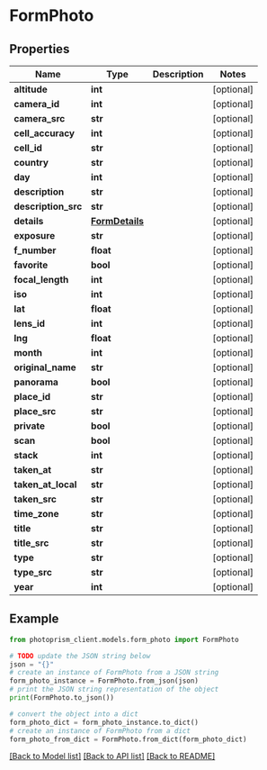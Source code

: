 # FormPhoto


## Properties

Name | Type | Description | Notes
------------ | ------------- | ------------- | -------------
**altitude** | **int** |  | [optional]
**camera_id** | **int** |  | [optional]
**camera_src** | **str** |  | [optional]
**cell_accuracy** | **int** |  | [optional]
**cell_id** | **str** |  | [optional]
**country** | **str** |  | [optional]
**day** | **int** |  | [optional]
**description** | **str** |  | [optional]
**description_src** | **str** |  | [optional]
**details** | [**FormDetails**](FormDetails.md) |  | [optional]
**exposure** | **str** |  | [optional]
**f_number** | **float** |  | [optional]
**favorite** | **bool** |  | [optional]
**focal_length** | **int** |  | [optional]
**iso** | **int** |  | [optional]
**lat** | **float** |  | [optional]
**lens_id** | **int** |  | [optional]
**lng** | **float** |  | [optional]
**month** | **int** |  | [optional]
**original_name** | **str** |  | [optional]
**panorama** | **bool** |  | [optional]
**place_id** | **str** |  | [optional]
**place_src** | **str** |  | [optional]
**private** | **bool** |  | [optional]
**scan** | **bool** |  | [optional]
**stack** | **int** |  | [optional]
**taken_at** | **str** |  | [optional]
**taken_at_local** | **str** |  | [optional]
**taken_src** | **str** |  | [optional]
**time_zone** | **str** |  | [optional]
**title** | **str** |  | [optional]
**title_src** | **str** |  | [optional]
**type** | **str** |  | [optional]
**type_src** | **str** |  | [optional]
**year** | **int** |  | [optional]

## Example

```python
from photoprism_client.models.form_photo import FormPhoto

# TODO update the JSON string below
json = "{}"
# create an instance of FormPhoto from a JSON string
form_photo_instance = FormPhoto.from_json(json)
# print the JSON string representation of the object
print(FormPhoto.to_json())

# convert the object into a dict
form_photo_dict = form_photo_instance.to_dict()
# create an instance of FormPhoto from a dict
form_photo_from_dict = FormPhoto.from_dict(form_photo_dict)
```
[[Back to Model list]](../README.md#documentation-for-models) [[Back to API list]](../README.md#documentation-for-api-endpoints) [[Back to README]](../README.md)


